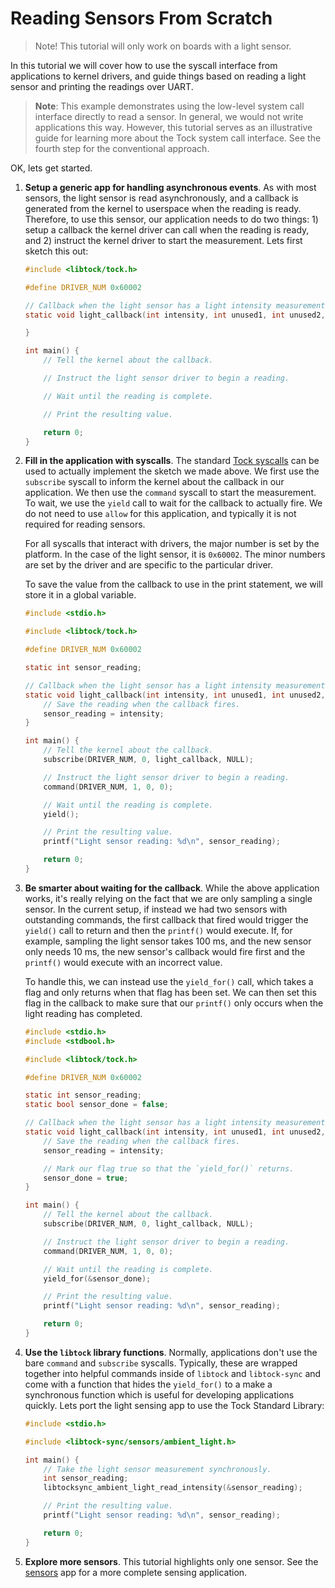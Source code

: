 # Reading Sensors From Scratch

> Note! This tutorial will only work on boards with a light sensor.

In this tutorial we will cover how to use the syscall interface from
applications to kernel drivers, and guide things based on reading a light sensor
and printing the readings over UART.

> **Note**: This example demonstrates using the low-level system call interface
> directly to read a sensor. In general, we would not write applications this
> way. However, this tutorial serves as an illustrative guide for learning more
> about the Tock system call interface. See the fourth step for the conventional
> approach.

OK, lets get started.

1. **Setup a generic app for handling asynchronous events**. As with most
   sensors, the light sensor is read asynchronously, and a callback is generated
   from the kernel to userspace when the reading is ready. Therefore, to use
   this sensor, our application needs to do two things: 1) setup a callback the
   kernel driver can call when the reading is ready, and 2) instruct the kernel
   driver to start the measurement. Lets first sketch this out:

   ```c
   #include <libtock/tock.h>

   #define DRIVER_NUM 0x60002

   // Callback when the light sensor has a light intensity measurement ready.
   static void light_callback(int intensity, int unused1, int unused2, void* ud) {

   }

   int main() {
       // Tell the kernel about the callback.

       // Instruct the light sensor driver to begin a reading.

       // Wait until the reading is complete.

       // Print the resulting value.

       return 0;
   }
   ```

2. **Fill in the application with syscalls**. The standard
   [Tock syscalls](../development/syscall.md) can be used to actually implement
   the sketch we made above. We first use the `subscribe` syscall to inform the
   kernel about the callback in our application. We then use the `command`
   syscall to start the measurement. To wait, we use the `yield` call to wait
   for the callback to actually fire. We do not need to use `allow` for this
   application, and typically it is not required for reading sensors.

   For all syscalls that interact with drivers, the major number is set by the
   platform. In the case of the light sensor, it is `0x60002`. The minor numbers
   are set by the driver and are specific to the particular driver.

   To save the value from the callback to use in the print statement, we will
   store it in a global variable.

   ```c
   #include <stdio.h>

   #include <libtock/tock.h>

   #define DRIVER_NUM 0x60002

   static int sensor_reading;

   // Callback when the light sensor has a light intensity measurement ready.
   static void light_callback(int intensity, int unused1, int unused2, void* ud) {
       // Save the reading when the callback fires.
       sensor_reading = intensity;
   }

   int main() {
       // Tell the kernel about the callback.
       subscribe(DRIVER_NUM, 0, light_callback, NULL);

       // Instruct the light sensor driver to begin a reading.
       command(DRIVER_NUM, 1, 0, 0);

       // Wait until the reading is complete.
       yield();

       // Print the resulting value.
       printf("Light sensor reading: %d\n", sensor_reading);

       return 0;
   }
   ```

3. **Be smarter about waiting for the callback**. While the above application
   works, it's really relying on the fact that we are only sampling a single
   sensor. In the current setup, if instead we had two sensors with outstanding
   commands, the first callback that fired would trigger the `yield()` call to
   return and then the `printf()` would execute. If, for example, sampling the
   light sensor takes 100 ms, and the new sensor only needs 10 ms, the new
   sensor's callback would fire first and the `printf()` would execute with an
   incorrect value.

   To handle this, we can instead use the `yield_for()` call, which takes a flag
   and only returns when that flag has been set. We can then set this flag in
   the callback to make sure that our `printf()` only occurs when the light
   reading has completed.

   ```c
   #include <stdio.h>
   #include <stdbool.h>

   #include <libtock/tock.h>

   #define DRIVER_NUM 0x60002

   static int sensor_reading;
   static bool sensor_done = false;

   // Callback when the light sensor has a light intensity measurement ready.
   static void light_callback(int intensity, int unused1, int unused2, void* ud) {
       // Save the reading when the callback fires.
       sensor_reading = intensity;

       // Mark our flag true so that the `yield_for()` returns.
       sensor_done = true;
   }

   int main() {
       // Tell the kernel about the callback.
       subscribe(DRIVER_NUM, 0, light_callback, NULL);

       // Instruct the light sensor driver to begin a reading.
       command(DRIVER_NUM, 1, 0, 0);

       // Wait until the reading is complete.
       yield_for(&sensor_done);

       // Print the resulting value.
       printf("Light sensor reading: %d\n", sensor_reading);

       return 0;
   }
   ```

4. **Use the `libtock` library functions**. Normally, applications don't use the
   bare `command` and `subscribe` syscalls. Typically, these are wrapped
   together into helpful commands inside of `libtock` and `libtock-sync` and
   come with a function that hides the `yield_for()` to a make a synchronous
   function which is useful for developing applications quickly. Lets port the
   light sensing app to use the Tock Standard Library:

   ```c
   #include <stdio.h>

   #include <libtock-sync/sensors/ambient_light.h>

   int main() {
       // Take the light sensor measurement synchronously.
       int sensor_reading;
       libtocksync_ambient_light_read_intensity(&sensor_reading);

       // Print the resulting value.
       printf("Light sensor reading: %d\n", sensor_reading);

       return 0;
   }
   ```

5. **Explore more sensors**. This tutorial highlights only one sensor. See the
   [sensors](https://github.com/tock/libtock-c/tree/master/examples/sensors) app
   for a more complete sensing application.
